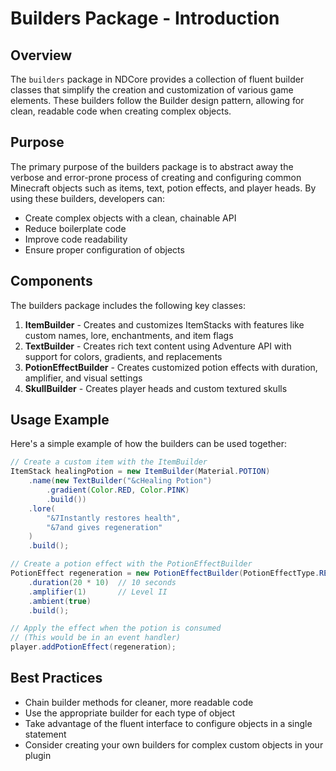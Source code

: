 # Builders Package - Introduction

## Overview

The `builders` package in NDCore provides a collection of fluent builder classes that simplify the creation and customization of various game elements. These builders follow the Builder design pattern, allowing for clean, readable code when creating complex objects.

## Purpose

The primary purpose of the builders package is to abstract away the verbose and error-prone process of creating and configuring common Minecraft objects such as items, text, potion effects, and player heads. By using these builders, developers can:

- Create complex objects with a clean, chainable API
- Reduce boilerplate code
- Improve code readability
- Ensure proper configuration of objects

## Components

The builders package includes the following key classes:

1. **ItemBuilder** - Creates and customizes ItemStacks with features like custom names, lore, enchantments, and item flags
2. **TextBuilder** - Creates rich text content using Adventure API with support for colors, gradients, and replacements
3. **PotionEffectBuilder** - Creates customized potion effects with duration, amplifier, and visual settings
4. **SkullBuilder** - Creates player heads and custom textured skulls

## Usage Example

Here's a simple example of how the builders can be used together:

```java
// Create a custom item with the ItemBuilder
ItemStack healingPotion = new ItemBuilder(Material.POTION)
    .name(new TextBuilder("&cHealing Potion")
        .gradient(Color.RED, Color.PINK)
        .build())
    .lore(
        "&7Instantly restores health",
        "&7and gives regeneration"
    )
    .build();

// Create a potion effect with the PotionEffectBuilder
PotionEffect regeneration = new PotionEffectBuilder(PotionEffectType.REGENERATION)
    .duration(20 * 10)  // 10 seconds
    .amplifier(1)       // Level II
    .ambient(true)
    .build();

// Apply the effect when the potion is consumed
// (This would be in an event handler)
player.addPotionEffect(regeneration);
```

## Best Practices

- Chain builder methods for cleaner, more readable code
- Use the appropriate builder for each type of object
- Take advantage of the fluent interface to configure objects in a single statement
- Consider creating your own builders for complex custom objects in your plugin